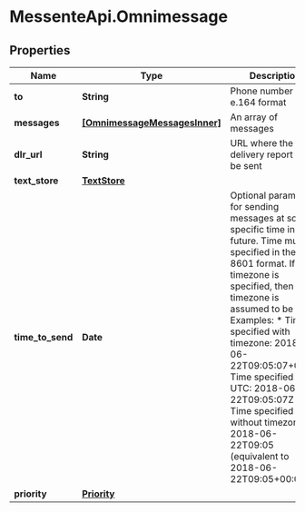 # MessenteApi.Omnimessage

## Properties

Name | Type | Description | Notes
------------ | ------------- | ------------- | -------------
**to** | **String** | Phone number in e.164 format | 
**messages** | [**[OmnimessageMessagesInner]**](OmnimessageMessagesInner.md) | An array of messages | 
**dlr_url** | **String** | URL where the delivery report will be sent | [optional] 
**text_store** | [**TextStore**](TextStore.md) |  | [optional] 
**time_to_send** | **Date** | Optional parameter for sending messages at some specific time in the future.   Time must be specified in the ISO-8601 format.   If no timezone is specified, then the timezone is assumed to be UTC    Examples:    * Time specified with timezone: 2018-06-22T09:05:07+00:00 Time specified in UTC: 2018-06-22T09:05:07Z   * Time specified without timezone: 2018-06-22T09:05 (equivalent to 2018-06-22T09:05+00:00) | [optional] 
**priority** | [**Priority**](Priority.md) |  | [optional] 


